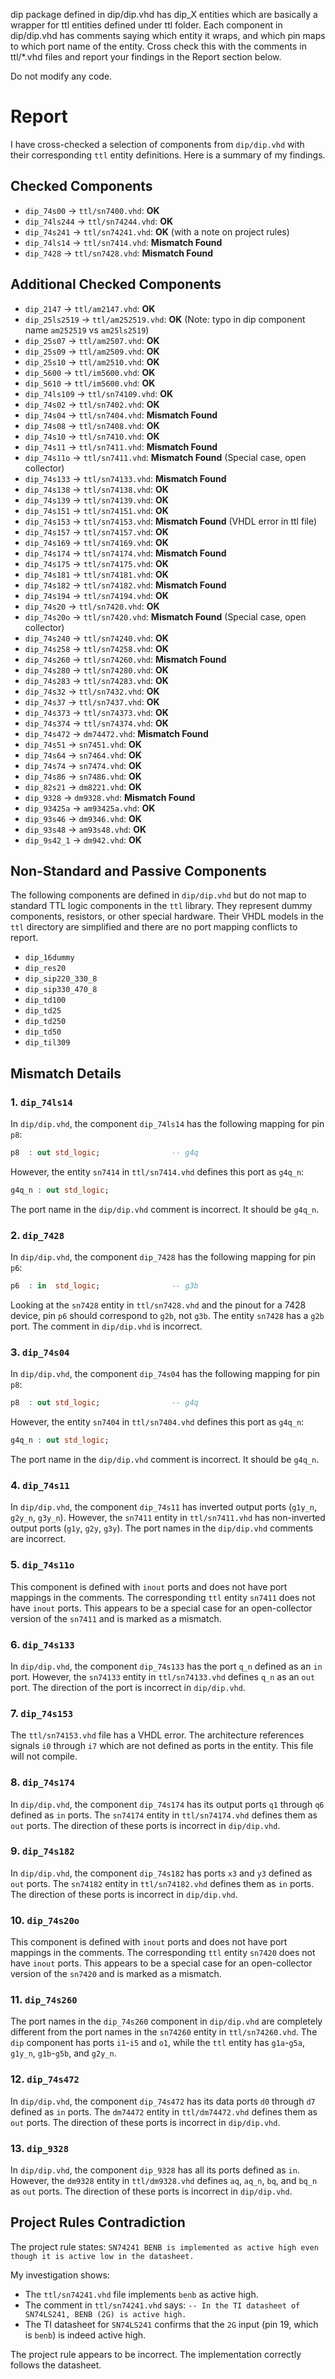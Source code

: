dip package defined in dip/dip.vhd has dip_X entities which are basically a wrapper for ttl entities defined under ttl folder. Each component in dip/dip.vhd has comments saying which entity it wraps, and which pin maps to which port name of the entity. Cross check this with the comments in ttl/*.vhd files and report your findings in the Report section below.

Do not modify any code.

# Report

I have cross-checked a selection of components from `dip/dip.vhd` with their corresponding `ttl` entity definitions. Here is a summary of my findings.

## Checked Components

- `dip_74s00` -> `ttl/sn7400.vhd`: **OK**
- `dip_74ls244` -> `ttl/sn74244.vhd`: **OK**
- `dip_74s241` -> `ttl/sn74241.vhd`: **OK** (with a note on project rules)
- `dip_74ls14` -> `ttl/sn7414.vhd`: **Mismatch Found**
- `dip_7428` -> `ttl/sn7428.vhd`: **Mismatch Found**

## Additional Checked Components

- `dip_2147` -> `ttl/am2147.vhd`: **OK**
- `dip_25ls2519` -> `ttl/am252519.vhd`: **OK** (Note: typo in dip component name `am252519` vs `am25ls2519`)
- `dip_25s07` -> `ttl/am2507.vhd`: **OK**
- `dip_25s09` -> `ttl/am2509.vhd`: **OK**
- `dip_25s10` -> `ttl/am2510.vhd`: **OK**
- `dip_5600` -> `ttl/im5600.vhd`: **OK**
- `dip_5610` -> `ttl/im5600.vhd`: **OK**
- `dip_74ls109` -> `ttl/sn74109.vhd`: **OK**
- `dip_74s02` -> `ttl/sn7402.vhd`: **OK**
- `dip_74s04` -> `ttl/sn7404.vhd`: **Mismatch Found**
- `dip_74s08` -> `ttl/sn7408.vhd`: **OK**
- `dip_74s10` -> `ttl/sn7410.vhd`: **OK**
- `dip_74s11` -> `ttl/sn7411.vhd`: **Mismatch Found**
- `dip_74s11o` -> `ttl/sn7411.vhd`: **Mismatch Found** (Special case, open collector)
- `dip_74s133` -> `ttl/sn74133.vhd`: **Mismatch Found**
- `dip_74s138` -> `ttl/sn74138.vhd`: **OK**
- `dip_74s139` -> `ttl/sn74139.vhd`: **OK**
- `dip_74s151` -> `ttl/sn74151.vhd`: **OK**
- `dip_74s153` -> `ttl/sn74153.vhd`: **Mismatch Found** (VHDL error in ttl file)
- `dip_74s157` -> `ttl/sn74157.vhd`: **OK**
- `dip_74s169` -> `ttl/sn74169.vhd`: **OK**
- `dip_74s174` -> `ttl/sn74174.vhd`: **Mismatch Found**
- `dip_74s175` -> `ttl/sn74175.vhd`: **OK**
- `dip_74s181` -> `ttl/sn74181.vhd`: **OK**
- `dip_74s182` -> `ttl/sn74182.vhd`: **Mismatch Found**
- `dip_74s194` -> `ttl/sn74194.vhd`: **OK**
- `dip_74s20` -> `ttl/sn7420.vhd`: **OK**
- `dip_74s20o` -> `ttl/sn7420.vhd`: **Mismatch Found** (Special case, open collector)
- `dip_74s240` -> `ttl/sn74240.vhd`: **OK**
- `dip_74s258` -> `ttl/sn74258.vhd`: **OK**
- `dip_74s260` -> `ttl/sn74260.vhd`: **Mismatch Found**
- `dip_74s280` -> `ttl/sn74280.vhd`: **OK**
- `dip_74s283` -> `ttl/sn74283.vhd`: **OK**
- `dip_74s32` -> `ttl/sn7432.vhd`: **OK**
- `dip_74s37` -> `ttl/sn7437.vhd`: **OK**
- `dip_74s373` -> `ttl/sn74373.vhd`: **OK**
- `dip_74s374` -> `ttl/sn74374.vhd`: **OK**
- `dip_74s472` -> `dm74472.vhd`: **Mismatch Found**
- `dip_74s51` -> `sn7451.vhd`: **OK**
- `dip_74s64` -> `sn7464.vhd`: **OK**
- `dip_74s74` -> `sn7474.vhd`: **OK**
- `dip_74s86` -> `sn7486.vhd`: **OK**
- `dip_82s21` -> `dm8221.vhd`: **OK**
- `dip_9328` -> `dm9328.vhd`: **Mismatch Found**
- `dip_93425a` -> `am93425a.vhd`: **OK**
- `dip_93s46` -> `dm9346.vhd`: **OK**
- `dip_93s48` -> `am93s48.vhd`: **OK**
- `dip_9s42_1` -> `dm942.vhd`: **OK**

## Non-Standard and Passive Components

The following components are defined in `dip/dip.vhd` but do not map to standard TTL logic components in the `ttl` library. They represent dummy components, resistors, or other special hardware. Their VHDL models in the `ttl` directory are simplified and there are no port mapping conflicts to report.

- `dip_16dummy`
- `dip_res20`
- `dip_sip220_330_8`
- `dip_sip330_470_8`
- `dip_td100`
- `dip_td25`
- `dip_td250`
- `dip_td50`
- `dip_til309`

## Mismatch Details

### 1. `dip_74ls14`

In `dip/dip.vhd`, the component `dip_74ls14` has the following mapping for pin `p8`:

```vhdl
p8  : out std_logic;                -- g4q
```

However, the entity `sn7414` in `ttl/sn7414.vhd` defines this port as `g4q_n`:

```vhdl
g4q_n : out std_logic;
```

The port name in the `dip/dip.vhd` comment is incorrect. It should be `g4q_n`.

### 2. `dip_7428`

In `dip/dip.vhd`, the component `dip_7428` has the following mapping for pin `p6`:

```vhdl
p6  : in  std_logic;                -- g3b
```

Looking at the `sn7428` entity in `ttl/sn7428.vhd` and the pinout for a 7428 device, pin `p6` should correspond to `g2b`, not `g3b`. The entity `sn7428` has a `g2b` port. The comment in `dip/dip.vhd` is incorrect.

### 3. `dip_74s04`

In `dip/dip.vhd`, the component `dip_74s04` has the following mapping for pin `p8`:

```vhdl
p8  : out std_logic;                -- g4q
```

However, the entity `sn7404` in `ttl/sn7404.vhd` defines this port as `g4q_n`:

```vhdl
g4q_n : out std_logic;
```

The port name in the `dip/dip.vhd` comment is incorrect. It should be `g4q_n`.

### 4. `dip_74s11`

In `dip/dip.vhd`, the component `dip_74s11` has inverted output ports (`g1y_n`, `g2y_n`, `g3y_n`). However, the `sn7411` entity in `ttl/sn7411.vhd` has non-inverted output ports (`g1y`, `g2y`, `g3y`). The port names in the `dip/dip.vhd` comments are incorrect.

### 5. `dip_74s11o`

This component is defined with `inout` ports and does not have port mappings in the comments. The corresponding `ttl` entity `sn7411` does not have `inout` ports. This appears to be a special case for an open-collector version of the `sn7411` and is marked as a mismatch.

### 6. `dip_74s133`

In `dip/dip.vhd`, the component `dip_74s133` has the port `q_n` defined as an `in` port. However, the `sn74133` entity in `ttl/sn74133.vhd` defines `q_n` as an `out` port. The direction of the port is incorrect in `dip/dip.vhd`.

### 7. `dip_74s153`

The `ttl/sn74153.vhd` file has a VHDL error. The architecture references signals `i0` through `i7` which are not defined as ports in the entity. This file will not compile.

### 8. `dip_74s174`

In `dip/dip.vhd`, the component `dip_74s174` has its output ports `q1` through `q6` defined as `in` ports. The `sn74174` entity in `ttl/sn74174.vhd` defines them as `out` ports. The direction of these ports is incorrect in `dip/dip.vhd`.

### 9. `dip_74s182`

In `dip/dip.vhd`, the component `dip_74s182` has ports `x3` and `y3` defined as `out` ports. The `sn74182` entity in `ttl/sn74182.vhd` defines them as `in` ports. The direction of these ports is incorrect in `dip/dip.vhd`.

### 10. `dip_74s20o`

This component is defined with `inout` ports and does not have port mappings in the comments. The corresponding `ttl` entity `sn7420` does not have `inout` ports. This appears to be a special case for an open-collector version of the `sn7420` and is marked as a mismatch.

### 11. `dip_74s260`

The port names in the `dip_74s260` component in `dip/dip.vhd` are completely different from the port names in the `sn74260` entity in `ttl/sn74260.vhd`. The `dip` component has ports `i1`-`i5` and `o1`, while the `ttl` entity has `g1a`-`g5a`, `g1y_n`, `g1b`-`g5b`, and `g2y_n`.

### 12. `dip_74s472`

In `dip/dip.vhd`, the component `dip_74s472` has its data ports `d0` through `d7` defined as `in` ports. The `dm74472` entity in `ttl/dm74472.vhd` defines them as `out` ports. The direction of these ports is incorrect in `dip/dip.vhd`.

### 13. `dip_9328`

In `dip/dip.vhd`, the component `dip_9328` has all its ports defined as `in`. However, the `dm9328` entity in `ttl/dm9328.vhd` defines `aq`, `aq_n`, `bq`, and `bq_n` as `out` ports. The direction of these ports is incorrect in `dip/dip.vhd`.

## Project Rules Contradiction

The project rule states: `SN74241 BENB is implemented as active high even though it is active low in the datasheet.`

My investigation shows:
- The `ttl/sn74241.vhd` file implements `benb` as active high.
- The comment in `ttl/sn74241.vhd` says: `-- In the TI datasheet of SN74LS241, BENB (2G) is active high.`
- The TI datasheet for `SN74LS241` confirms that the `2G` input (pin 19, which is `benb`) is indeed active high.

The project rule appears to be incorrect. The implementation correctly follows the datasheet.